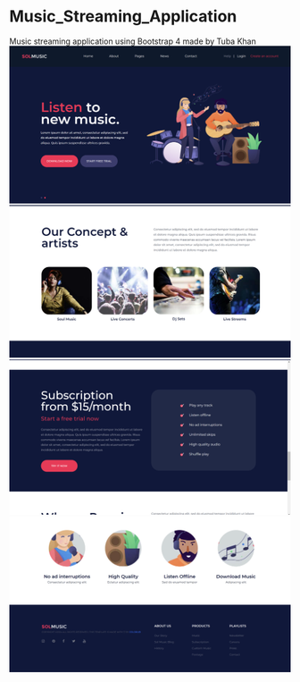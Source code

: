 # Music_Streaming_Application
Music streaming application using Bootstrap 4 made by Tuba Khan
![Screenshot](https://github.com/tubakhxn/Music_Streaming_Application/blob/4b65480c021625d51f96a6b7d469dd2c939e782a/Screenshot%202024-01-08%20225754.png)
![Screenshot](https://github.com/tubakhxn/Music_Streaming_Application/blob/4b65480c021625d51f96a6b7d469dd2c939e782a/Screenshot%202024-01-08%20225811.png)
![Screenshot](https://github.com/tubakhxn/Music_Streaming_Application/blob/4b65480c021625d51f96a6b7d469dd2c939e782a/Screenshot%202024-01-08%20225827.png)
![Screenshot](https://github.com/tubakhxn/Music_Streaming_Application/blob/4b65480c021625d51f96a6b7d469dd2c939e782a/Screenshot%202024-01-08%20225840.png)



